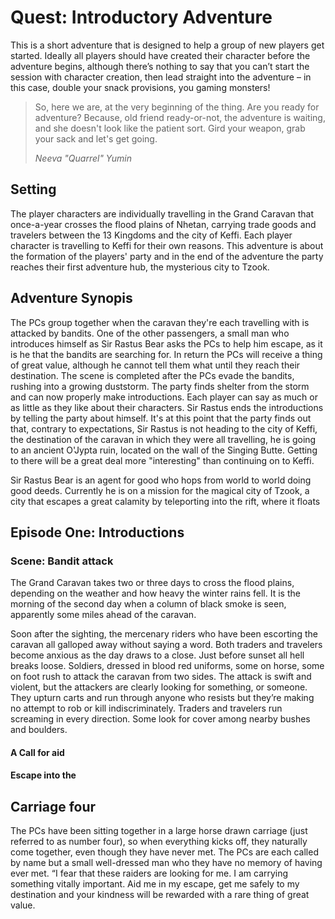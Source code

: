# Quest: Introductory Adventure

This is a short adventure that is designed to help a group of new players get started. Ideally all players should have created their character before the adventure begins, although there’s nothing to say that you can’t start the session with character creation, then lead straight into the adventure – in this case, double your snack provisions, you gaming monsters!

> So, here we are, at the very beginning of the thing. Are you ready for adventure? Because, old friend ready-or-not, the  adventure is waiting, and she doesn't look like the patient sort. Gird your weapon, grab your sack and let's get going. 
> 
> _Neeva "Quarrel" Yumin_

## Setting

The player characters are individually travelling in the Grand Caravan that once-a-year crosses the flood plains of Nhetan, carrying trade goods and travelers between the 13 Kingdoms and the city of Keffi. Each player character is travelling to Keffi for their own reasons. This adventure is about the formation of the players' party and in the end of the adventure the party reaches their first adventure hub, the mysterious city to Tzook.

## Adventure Synopis

The PCs group together when the caravan they're each travelling with is attacked by bandits. One of the other passengers, a small man who introduces himself as Sir Rastus Bear asks the PCs to help him escape, as it is he that the bandits are searching for. In return the PCs will receive a thing of great value, although he cannot tell them what until they reach their destination. The scene is completed after the PCs evade the bandits, rushing into a growing duststorm. The party finds shelter from the storm and can now properly make introductions. Each player can say as much or as little as they like about their characters. Sir Rastus ends the introductions by telling the party about himself. It's at this point that the party finds out that, contrary to expectations, Sir Rastus is not heading to the city of Keffi, the destination of the caravan in which they were all travelling, he is going to an ancient O'Jypta ruin, located on the wall of the Singing Butte. Getting to there will be a great deal more "interesting" than continuing on to Keffi.

Sir Rastus Bear is an agent for good who hops from world to world doing good deeds. Currently he is on a mission for the magical city of Tzook, a city that escapes a great calamity by teleporting into the rift, where it floats 



## Episode One: Introductions

### Scene: Bandit attack

The Grand Caravan takes two or three days to cross the flood plains, depending on the weather and how heavy the winter rains fell. It is the morning of the second day when a column of black smoke is seen, apparently some miles ahead of the caravan.

Soon after the sighting, the mercenary riders who have been escorting the caravan all galloped away without saying a word. Both traders and travelers become anxious as the day draws to a close. Just before sunset all hell breaks loose. Soldiers, dressed in blood red uniforms, some on horse, some on foot rush to attack the caravan from two sides. The attack is swift and violent, but the attackers are clearly looking for something, or someone. They upturn carts and run through anyone who resists but they’re making no attempt to rob or kill indiscriminately. Traders and travelers run screaming in every direction. Some look for cover among nearby bushes and boulders. 

#### A Call for aid


#### Escape into the 

## Carriage four

The PCs have been sitting together in a large horse drawn carriage (just referred to as number four), so when everything kicks off, they naturally come together, even though they have never met.
The PCs are each called by name but a small well-dressed man who they have no memory of having ever met. “I fear that these raiders are looking for me. I am carrying something vitally important. Aid me in my escape, get me safely to my destination and your kindness will be rewarded with a rare thing of great value. 
